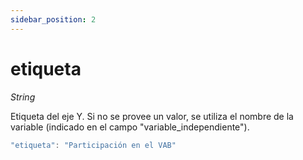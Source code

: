 ```yaml
---
sidebar_position: 2
---
```


# etiqueta

*String*

Etiqueta del eje Y. Si no se provee un valor, se utiliza el nombre de la variable (indicado en el campo "variable_independiente").

```js
"etiqueta": "Participación en el VAB"
```


